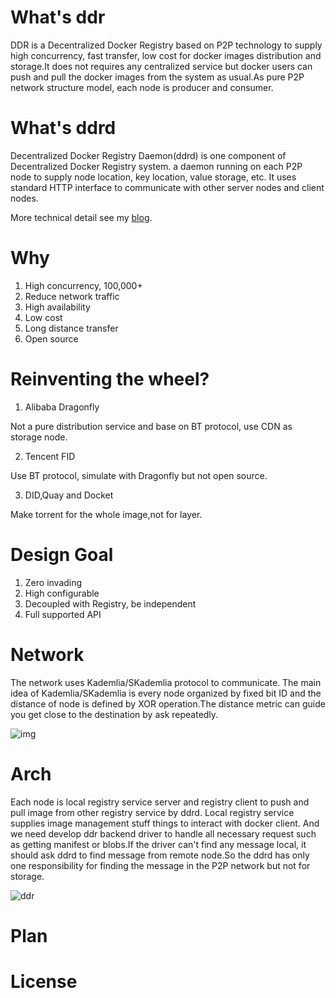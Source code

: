 # What's ddr
DDR is a Decentralized Docker Registry based on P2P technology to supply high concurrency, fast transfer, low cost for docker images distribution and storage.It does not requires any centralized service but docker users can push and pull the docker images from the system as usual.As pure P2P network structure model, each node is producer and consumer.

# What's ddrd
Decentralized Docker Registry Daemon(ddrd) is one component of Decentralized Docker Registry system. a daemon running on each P2P node to supply node location, key location, value storage, etc. It uses standard HTTP interface to communicate with other server nodes and client nodes.

More technical detail see my  [blog](http://yangjunsss.github.io/2018-07-05/DDR-%E5%8E%BB%E4%B8%AD%E5%BF%83%E5%8C%96-Decentralized-Docker-Registry-%E9%95%9C%E5%83%8F%E4%BB%93%E5%BA%93%E8%AE%BE%E8%AE%A1/).

# Why
1. High concurrency, 100,000+
2. Reduce network traffic
3. High availability
4. Low cost
5. Long distance transfer
6. Open source

# Reinventing the wheel?
1. Alibaba Dragonfly

  Not a pure distribution service and base on BT protocol, use CDN as storage node.

2. Tencent FID

  Use BT protocol, simulate with Dragonfly but not open source.

3. DID,Quay and Docket

  Make torrent for the whole image,not for layer.



# Design Goal
1. Zero invading
2. High configurable
3. Decoupled with Registry, be independent
4. Full supported API

# Network
The network uses Kademlia/SKademlia protocol to communicate. The main idea of Kademlia/SKademlia is every node organized by fixed bit ID and the distance of node is defined by XOR operation.The distance metric can guide you get close to the destination by ask repeatedly.

![img](http://yangjunsss.github.io/images/kademlia.png)

# Arch
Each node is local registry service server and registry client to push and pull image from other registry service by ddrd. Local registry service supplies image management stuff things to interact with docker client. And we need develop ddr backend driver to handle all necessary request such as getting manifest or blobs.If the driver can't find any message local, it should ask ddrd to find message from remote node.So the ddrd has only one responsibility for finding the message in the P2P network but not for storage.

![ddr](http://yangjunsss.github.io/images/ddr_arch.png)

# Plan

# License
